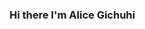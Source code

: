 ### Hi there I'm Alice Gichuhi

<!--
**Gichuhi1/GICHUHI1** is a ✨ _special_ ✨ repository because its `README.md` (this file) appears on your GitHub profile.

Here are some ideas to get you started:

- 🔭 I’m currently working on ...Hi  My name is Alice Gichuhi
==============================

Web Developer
-------------

New to all things software.Eager to learn new skills and also use the acquired skills

*   🌍  I'm based in Nairobi
*   ✉️  You can contact me at [alicegichuhi8@gmail.com](mailto:alicegichuhi8@gmail.com)
*   🧠  I'm learning Software Development
*   ⚡  Patience and kindness are attractive virtues to use.<a href="https://www.github.com/Gichuhi1" target="_blank" rel="noreferrer"><img
                  src="https://img.shields.io/github/followers/Gichuhi1?logo=github&style=for-the-badge&color=0891b2&labelColor=1c1917" /></a><a href="https://www.twitter.com/GichuhiWanjiru1" target="_blank" rel="noreferrer"><img
                  src="https://img.shields.io/twitter/follow/GichuhiWanjiru1?logo=twitter&style=for-the-badge&color=0891b2&labelColor=1c1917"
                /></a>### Skills 
<p align="left">
<a href="https://docs.microsoft.com/en-us/cpp/?view=msvc-170" target="_blank" rel="noreferrer"><img src="https://raw.githubusercontent.com/danielcranney/readme-generator/main/public/icons/skills/c-colored.svg" width="36" height="36" alt="C" /></a>
</p>
                    
                  ### Socials
                  
                  
                <p align="left">
                          
                      <a href="https://www.github.com/Gichuhi1" target="_blank" rel="noreferrer"><img src="https://raw.githubusercontent.com/danielcranney/readme-generator/main/public/icons/socials/github.svg" width="32" height="32" /></a>
                          
                      <a href="http://www.instagram.com/gichuhiwanniru" target="_blank" rel="noreferrer"><img src="https://raw.githubusercontent.com/danielcranney/readme-generator/main/public/icons/socials/instagram.svg" width="32" height="32" /></a>
                          
                      <a href="https://www.twitter.com/GichuhiWanjiru1" target="_blank" rel="noreferrer"><img src="https://raw.githubusercontent.com/danielcranney/readme-generator/main/public/icons/socials/twitter.svg" width="32" height="32" /></a></p>### Badges<b>My GitHub Stats</b><a
                      href="http://www.github.com/Gichuhi1"><img src="https://github-readme-stats.vercel.app/api?username=Gichuhi1&show_icons=true&hide=&count_private=true&title_color=0891b2&text_color=ffffff&icon_color=0891b2&bg_color=1c1917&hide_border=true&show_icons=true" alt="Gichuhi1's GitHub stats" /></a><a
                      href="http://www.github.com/Gichuhi1"><img
                  src="https://github-readme-streak-stats.herokuapp.com/?user=Gichuhi1&stroke=ffffff&background=1c1917&ring=0891b2&fire=0891b2&currStreakNum=ffffff&currStreakLabel=0891b2&sideNums=ffffff&sideLabels=ffffff&dates=ffffff&hide_border=true" /></a><a
                      href="http://www.github.com/Gichuhi1"><img src="https://github-readme-activity-graph.cyclic.app/graph?username=Gichuhi1&bg_color=1c1917&color=ffffff&line=0891b2&point=ffffff&area_color=1c1917&area=true&hide_border=true&custom_title=GitHub%20Commits%20Graph" alt="GitHub Commits Graph" /></a><a href="https://github.com/Gichuhi1" align="left"><img src="https://github-readme-stats.vercel.app/api/top-langs/?username=Gichuhi1&langs_count=10&title_color=0891b2&text_color=ffffff&icon_color=0891b2&bg_color=1c1917&hide_border=true&locale=en&custom_title=Top%20%Languages" alt="Top Languages" /></a><b>Top Repositories</b><div width="100%" align="center"><a href="https://github.com/Gichuhi1/alx-low_level_programming" align="left"><img align="left" width="45%" src="https://github-readme-stats.vercel.app/api/pin/?username=Gichuhi1&repo=alx-low_level_programming&title_color=0891b2&text_color=ffffff&icon_color=0891b2&bg_color=1c1917&hide_border=true&locale=en" /></a><a href="https://github.com/Gichuhi1/alx-pre_course" align="right"><img align="right" width="45%" src="https://github-readme-stats.vercel.app/api/pin/?username=Gichuhi1&repo=alx-pre_course&title_color=0891b2&text_color=ffffff&icon_color=0891b2&bg_color=1c1917&hide_border=true&locale=en" /></a></div><br /><br /><br /><br /><br /><br /><br /><br /><br /><br /><br /><br /><div width="100%" align="center"><a href="https://github.com/Gichuhi1/alx-system_engineering-devops" align="left"><img align="left" width="45%" src="https://github-readme-stats.vercel.app/api/pin/?username=Gichuhi1&repo=alx-system_engineering-devops&title_color=0891b2&text_color=ffffff&icon_color=0891b2&bg_color=1c1917&hide_border=true&locale=en" /></a><a href="https://github.com/Gichuhi1/alx-zero_day" align="right"><img align="right" width="45%" src="https://github-readme-stats.vercel.app/api/pin/?username=Gichuhi1&repo=alx-zero_day&title_color=0891b2&text_color=ffffff&icon_color=0891b2&bg_color=1c1917&hide_border=true&locale=en" /></a></div>
- 🌱 I’m currently learning Software Development
- 👯 I’m looking to collaborate on 
- 🤔 I’m looking for help with ...
- 💬 Ask me about ...
- 📫 How to reach me: ...
- 😄 Pronouns: she/her
- ⚡ Fun fact:If you lose yourself,you lose it all
-->

